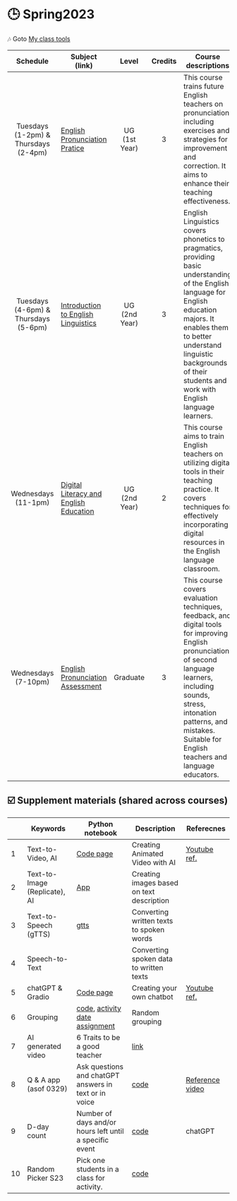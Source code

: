 # 🕒 Spring2023

🎶 Goto [My class tools](https://github.com/MK316/classtools/blob/main/README.md)


|Schedule|Subject (link)|Level|Credits|Course descriptions|
|:---:|---|:---:|:---:|---|
| Tuesdays <br> (1-2pm) & <br> Thursdays <br> (2-4pm)  | [English Pronunciation Pratice](https://github.com/MK316/Spring2023/blob/main/Engpro/README.md)  | UG <br> (1st Year)   |3  | This course trains future English teachers on pronunciation, including exercises and strategies for improvement and correction. It aims to enhance their teaching effectiveness. | 
| Tuesdays <br> (4-6pm) & <br> Thursdays <br> (5-6pm) | [Introduction to English Linguistics](https://github.com/MK316/Spring2023/tree/main/Engling/README.md) | UG <br> (2nd Year) | 3 | English Linguistics covers phonetics to pragmatics, providing basic understanding of the English language for English education majors. It enables them to better understand linguistic backgrounds of their students and work with English language learners.| 
| Wednesdays <br> (11-1pm)  | [Digital Literacy and English Education](https://github.com/MK316/Spring2023/blob/main/DL/README.md) | UG <br> (2nd Year)  | 2   | This course aims to train English teachers on utilizing digital tools in their teaching practice. It covers techniques for effectively incorporating digital resources in the English language classroom.|  
| Wednesdays <br> (7-10pm)  | [English Pronunciation Assessment](https://github.com/MK316/Spring2023/tree/main/EPA) | Graduate   | 3   | This course covers evaluation techniques, feedback, and digital tools for improving English pronunciation of second language learners, including sounds, stress, intonation patterns, and mistakes. Suitable for English teachers and language educators. |    

## ☑️ Supplement materials (shared across courses)

|   |Keywords|Python notebook|Description|Referecnes|
|---|---|---|---|---|
| 1  | Text-to-Video, AI | [Code page](https://github.com/MK316/Class_Spring2022/blob/main/Animated_Video_with_AI.ipynb)  | Creating Animated Video with AI  | [Youtube ref.](https://www.youtube.com/watch?v=YZHZrKgtNbA&t=866s)  |
|  2 | Text-to-Image (Replicate), AI  | [App](https://replicate.com/stability-ai/stable-diffusion)  |Creating images based on text description |   |
| 3  | Text-to-Speech (gTTS) | [gtts](https://github.com/MK316/Teachingapps/blob/main/gTTS.ipynb)  | Converting written texts to spoken words  |   |
| 4  |Speech-to-Text |   |  Converting spoken data to written texts |   |
| 5  | chatGPT & Gradio  | [Code page](https://github.com/MK316/Teachingapps/blob/main/chatGPT_Gradio.ipynb)  | Creating your own chatbot  | [Youtube ref.](https://www.youtube.com/watch?v=n5nn3mQxrE8)  |
|6| Grouping | [code](https://github.com/MK316/Spring2023/blob/main/grouping_new.ipynb), [activity date assignment](https://github.com/MK316/Spring2023/blob/main/Random_date_assign.ipynb) | Random grouping |  |
|7| AI generated video | 6 Traits to be a good teacher | [link](https://www.youtube.com/watch?v=VFWEJNaIJCo)||
|8| Q & A app (asof 0329) | Ask questions and chatGPT answers in text or in voice | [code](https://github.com/MK316/Spring2023/blob/main/DL/GPTandTTS.ipynb) |[Reference video](https://youtu.be/XxIfSkkyAaQ)|
|9| D-day count | Number of days and/or hours left until a specific event | [code](https://github.com/MK316/applications/blob/main/D_day_count.ipynb) | chatGPT|
|10| Random Picker S23 | Pick one students in a class for activity.| [code](https://github.com/MK316/Spring2023/blob/main/RandomPickerS23.ipynb) ||

